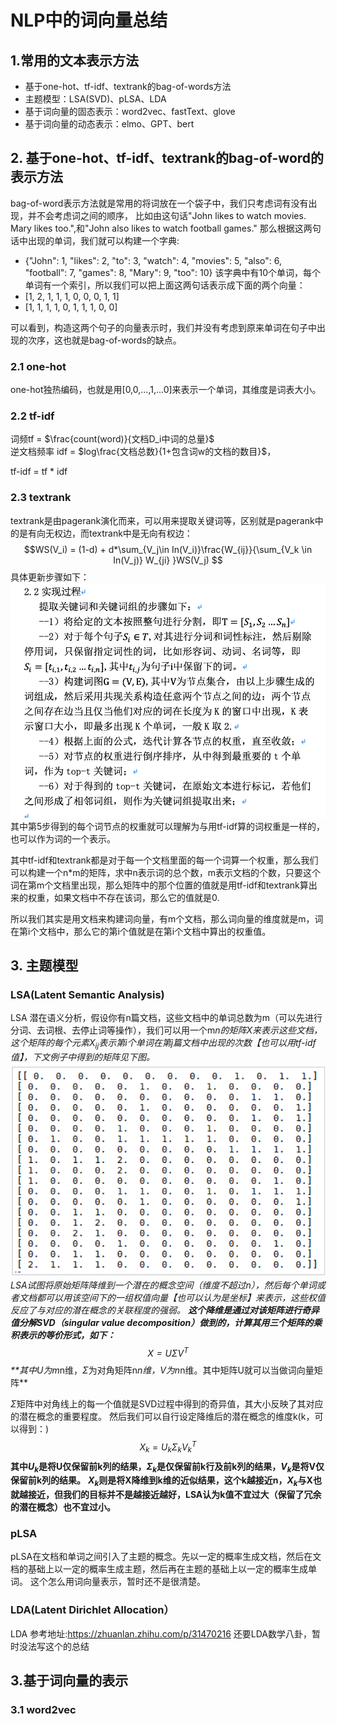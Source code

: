 # NLP中的词向量总结

## 1.常用的文本表示方法
- 基于one-hot、tf-idf、textrank的bag-of-words方法
- 主题模型：LSA(SVD)、pLSA、LDA
- 基于词向量的固态表示：word2vec、fastText、glove
- 基于词向量的动态表示：elmo、GPT、bert

## 2. 基于one-hot、tf-idf、textrank的bag-of-word的表示方法
bag-of-word表示方法就是常用的将词放在一个袋子中，我们只考虑词有没有出现，并不会考虑词之间的顺序，
比如由这句话"John likes to watch movies. Mary likes too.",和"John also likes to watch football games."
那么根据这两句话中出现的单词，我们就可以构建一个字典:
- {"John": 1, "likes": 2, "to": 3, "watch": 4, "movies": 5, "also": 6, "football": 7, "games": 8, "Mary": 9, "too": 10}
该字典中有10个单词，每个单词有一个索引，所以我们可以把上面这两句话表示成下面的两个向量：
- [1, 2, 1, 1, 1, 0, 0, 0, 1, 1]
- [1, 1, 1, 1, 0, 1, 1, 1, 0, 0]

可以看到，构造这两个句子的向量表示时，我们并没有考虑到原来单词在句子中出现的次序，这也就是bag-of-words的缺点。

### 2.1 one-hot
one-hot独热编码，也就是用[0,0,...,1,...0]来表示一个单词，其维度是词表大小。
### 2.2 tf-idf
词频tf = $\frac{count(word)}{文档D_i中词的总量}$  
逆文档频率 idf = $log\frac{文档总数}{1+包含词w的文档的数目}$，

tf-idf = tf * idf
### 2.3 textrank
textrank是由pagerank演化而来，可以用来提取关键词等，区别就是pagerank中的是有向无权边，而textrank中是无向有权边：
$$WS(V_i) = (1-d) + d*\sum_{V_j\in In(V_i)}\frac{W_{ij}}{\sum_{V_k \in In(V_j)} W_{ji} }WS(V_j)  $$
具体更新步骤如下：
![](../../figure/62.png)
其中第5步得到的每个词节点的权重就可以理解为与用tf-idf算的词权重是一样的，也可以作为词的一个表示。

其中tf-idf和textrank都是对于每一个文档里面的每一个词算一个权重，那么我们可以构建一个n*m的矩阵，求中n表示词的总个数，m表示文档的个数，只要这个词在第m个文档里出现，那么矩阵中的那个位置的值就是用tf-idf和textrank算出来的权重，如果文档中不存在该词，那么它的值就是0.

所以我们其实是用文档来构建词向量，有m个文档，那么词向量的维度就是m，词在第i个文档中，那么它的第i个值就是在第i个文档中算出的权重值。

## 3. 主题模型
### LSA(Latent Semantic Analysis)
LSA 潜在语义分析，假设你有n篇文档，这些文档中的单词总数为m（可以先进行分词、去词根、去停止词等操作），我们可以用一个m*n的矩阵X来表示这些文档，这个矩阵的每个元素$X_{ij}$表示第i个单词在第j篇文档中出现的次数【也可以用tf-idf值】，下文例子中得到的矩阵见下图。
![](../../figure/63.png)
LSA试图将原始矩阵降维到一个潜在的概念空间（维度不超过n），然后每个单词或者文档都可以用该空间下的一组权值向量【也可以认为是坐标】来表示，这些权值反应了与对应的潜在概念的关联程度的强弱。
**这个降维是通过对该矩阵进行奇异值分解SVD（singular value decomposition）做到的，计算其用三个矩阵的乘积表示的等价形式，如下：**
$$X = U \Sigma V^T$$
**其中U为m*n维，$\Sigma$为对角矩阵n*n维，V为n*n维。其中矩阵U就可以当做词向量矩阵**

$\Sigma$矩阵中对角线上的每一个值就是SVD过程中得到的奇异值，其大小反映了其对应的潜在概念的重要程度。
然后我们可以自行设定降维后的潜在概念的维度k(k<n>，可以得到：)
$$X_{k} = U_{k} \Sigma_{k}V_{k}^{T} $$
**其中$U_{k}$是将U仅保留前k列的结果，$\Sigma_{k}$是仅保留前k行及前k列的结果，$V_{k}$是将V仅保留前k列的结果。**
**$X_{k}$则是将X降维到k维的近似结果，这个k越接近n，$X_{k}$与X也就越接近，但我们的目标并不是越接近越好，LSA认为k值不宜过大（保留了冗余的潜在概念）也不宜过小。**

### pLSA
pLSA在文档和单词之间引入了主题的概念。先以一定的概率生成文档，然后在文档的基础上以一定的概率生成主题，然后再在主题的基础上以一定的概率生成单词。
这个怎么用词向量表示，暂时还不是很清楚。

### LDA(Latent Dirichlet Allocation）
LDA
参考地址:https://zhuanlan.zhihu.com/p/31470216
还要LDA数学八卦，暂时没法写这个的总结

## 3.基于词向量的表示
### 3.1 word2vec